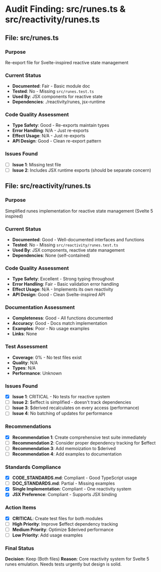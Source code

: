 # Audit Finding: src/runes.ts & src/reactivity/runes.ts

## File: src/runes.ts

### Purpose
Re-export file for Svelte-inspired reactive state management

### Current Status
- **Documented**: Fair - Basic module doc
- **Tested**: No - Missing `src/runes.test.ts`
- **Used By**: JSX components for reactive state
- **Dependencies**: ./reactivity/runes, jsx-runtime

### Code Quality Assessment
- **Type Safety**: Good - Re-exports maintain types
- **Error Handling**: N/A - Just re-exports
- **Effect Usage**: N/A - Just re-exports
- **API Design**: Good - Clean re-export pattern

### Issues Found
- [ ] **Issue 1**: Missing test file
- [ ] **Issue 2**: Includes JSX runtime exports (should be separate concern)

## File: src/reactivity/runes.ts

### Purpose
Simplified runes implementation for reactive state management (Svelte 5 inspired)

### Current Status
- **Documented**: Good - Well-documented interfaces and functions
- **Tested**: No - Missing `src/reactivity/runes.test.ts`
- **Used By**: JSX components, reactive state management
- **Dependencies**: None (self-contained)

### Code Quality Assessment
- **Type Safety**: Excellent - Strong typing throughout
- **Error Handling**: Fair - Basic validation error handling
- **Effect Usage**: N/A - Implements its own reactivity
- **API Design**: Good - Clean Svelte-inspired API

### Documentation Assessment
- **Completeness**: Good - All functions documented
- **Accuracy**: Good - Docs match implementation
- **Examples**: Poor - No usage examples
- **Links**: None

### Test Assessment
- **Coverage**: 0% - No test files exist
- **Quality**: N/A
- **Types**: N/A
- **Performance**: Unknown

### Issues Found
- [x] **Issue 1**: CRITICAL - No tests for reactive system
- [ ] **Issue 2**: $effect is simplified - doesn't track dependencies
- [ ] **Issue 3**: $derived recalculates on every access (performance)
- [ ] **Issue 4**: No batching of updates for performance

### Recommendations
- [x] **Recommendation 1**: Create comprehensive test suite immediately
- [ ] **Recommendation 2**: Consider proper dependency tracking for $effect
- [ ] **Recommendation 3**: Add memoization to $derived
- [ ] **Recommendation 4**: Add examples to documentation

### Standards Compliance
- [x] **CODE_STANDARDS.md**: Compliant - Good TypeScript usage
- [ ] **DOC_STANDARDS.md**: Partial - Missing examples
- [x] **Single Implementation**: Compliant - One reactivity system
- [x] **JSX Preference**: Compliant - Supports JSX binding

### Action Items
- [x] **CRITICAL**: Create test files for both modules
- [ ] **High Priority**: Improve $effect dependency tracking
- [ ] **Medium Priority**: Optimize $derived performance
- [ ] **Low Priority**: Add usage examples

### Final Status
**Decision**: Keep (Both files)
**Reason**: Core reactivity system for Svelte 5 runes emulation. Needs tests urgently but design is solid.